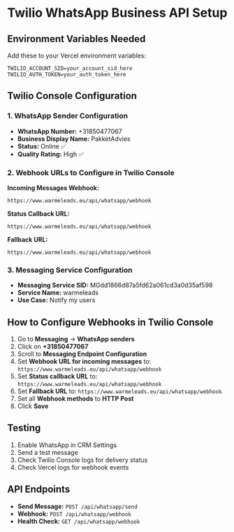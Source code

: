 # Twilio WhatsApp Business API Setup

## Environment Variables Needed

Add these to your Vercel environment variables:

```
TWILIO_ACCOUNT_SID=your_account_sid_here
TWILIO_AUTH_TOKEN=your_auth_token_here
```

## Twilio Console Configuration

### 1. WhatsApp Sender Configuration
- **WhatsApp Number:** +31850477067
- **Business Display Name:** PakketAdvies
- **Status:** Online ✅
- **Quality Rating:** High ✅

### 2. Webhook URLs to Configure in Twilio Console

**Incoming Messages Webhook:**
```
https://www.warmeleads.eu/api/whatsapp/webhook
```

**Status Callback URL:**
```
https://www.warmeleads.eu/api/whatsapp/webhook
```

**Fallback URL:**
```
https://www.warmeleads.eu/api/whatsapp/webhook
```

### 3. Messaging Service Configuration
- **Messaging Service SID:** MGdd1866d87a5fd62a061cd3a0d35af598
- **Service Name:** warmeleads
- **Use Case:** Notify my users

## How to Configure Webhooks in Twilio Console

1. Go to **Messaging** → **WhatsApp senders**
2. Click on **+31850477067**
3. Scroll to **Messaging Endpoint Configuration**
4. Set **Webhook URL for incoming messages** to: `https://www.warmeleads.eu/api/whatsapp/webhook`
5. Set **Status callback URL** to: `https://www.warmeleads.eu/api/whatsapp/webhook`
6. Set **Fallback URL** to: `https://www.warmeleads.eu/api/whatsapp/webhook`
7. Set all **Webhook methods** to **HTTP Post**
8. Click **Save**

## Testing

1. Enable WhatsApp in CRM Settings
2. Send a test message
3. Check Twilio Console logs for delivery status
4. Check Vercel logs for webhook events

## API Endpoints

- **Send Message:** `POST /api/whatsapp/send`
- **Webhook:** `POST /api/whatsapp/webhook`
- **Health Check:** `GET /api/whatsapp/webhook`


